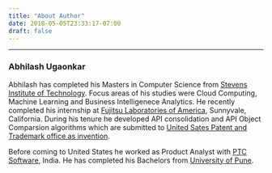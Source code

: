 ```yaml
---
title: "About Author"
date: 2018-05-05T23:33:17-07:00
draft: false
---
```


***
### Abhilash Ugaonkar
Abhilash has completed his Masters in Computer Science from [Stevens Institute of Technology](www.stevens.edu). Focus areas of his studies were Cloud Computing, Machine Learning and Business Intelligenece Analytics. He recently completed his internship at [Fujitsu Laboratories of America](http://www.fujitsu.com/us/), Sunnyvale, California. During his tenure he developed API consolidation and API Object Comparsion algorithms which are submitted to [United Sates Patent and Trademark office as invention](https://www.uspto.gov/).

Before coming to United States he worked as Product Analyst with [PTC Software](www.ptc.com), India. He has completed his Bachelors from [University of Pune](www.unipune.ac.in). 



